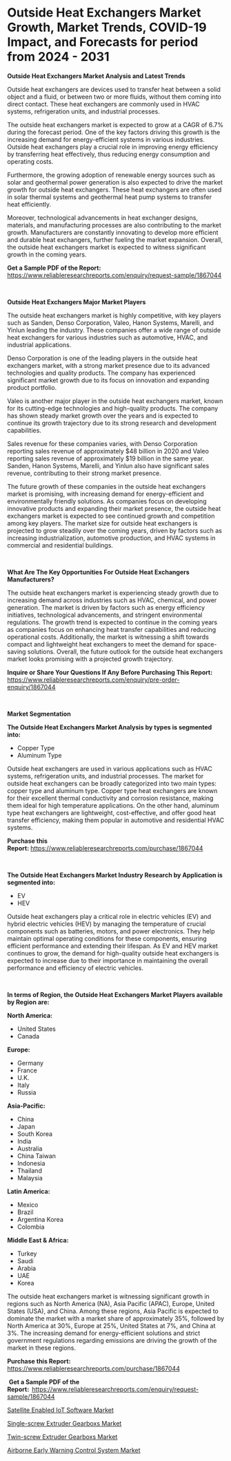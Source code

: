 <p><h1>Outside Heat Exchangers Market Growth, Market Trends, COVID-19 Impact, and Forecasts for period from 2024 - 2031</h1></p><p><strong>Outside Heat Exchangers Market Analysis and Latest Trends</strong></p>
<p><p>Outside heat exchangers are devices used to transfer heat between a solid object and a fluid, or between two or more fluids, without them coming into direct contact. These heat exchangers are commonly used in HVAC systems, refrigeration units, and industrial processes.</p><p>The outside heat exchangers market is expected to grow at a CAGR of 6.7% during the forecast period. One of the key factors driving this growth is the increasing demand for energy-efficient systems in various industries. Outside heat exchangers play a crucial role in improving energy efficiency by transferring heat effectively, thus reducing energy consumption and operating costs.</p><p>Furthermore, the growing adoption of renewable energy sources such as solar and geothermal power generation is also expected to drive the market growth for outside heat exchangers. These heat exchangers are often used in solar thermal systems and geothermal heat pump systems to transfer heat efficiently.</p><p>Moreover, technological advancements in heat exchanger designs, materials, and manufacturing processes are also contributing to the market growth. Manufacturers are constantly innovating to develop more efficient and durable heat exchangers, further fueling the market expansion. Overall, the outside heat exchangers market is expected to witness significant growth in the coming years.</p></p>
<p><strong>Get a Sample PDF of the Report:&nbsp;</strong> <a href="https://www.reliableresearchreports.com/enquiry/request-sample/1867044">https://www.reliableresearchreports.com/enquiry/request-sample/1867044</a></p>
<p>&nbsp;</p>
<p><strong>Outside Heat Exchangers Major Market Players</strong></p>
<p><p>The outside heat exchangers market is highly competitive, with key players such as Sanden, Denso Corporation, Valeo, Hanon Systems, Marelli, and Yinlun leading the industry. These companies offer a wide range of outside heat exchangers for various industries such as automotive, HVAC, and industrial applications.</p><p>Denso Corporation is one of the leading players in the outside heat exchangers market, with a strong market presence due to its advanced technologies and quality products. The company has experienced significant market growth due to its focus on innovation and expanding product portfolio.</p><p>Valeo is another major player in the outside heat exchangers market, known for its cutting-edge technologies and high-quality products. The company has shown steady market growth over the years and is expected to continue its growth trajectory due to its strong research and development capabilities.</p><p>Sales revenue for these companies varies, with Denso Corporation reporting sales revenue of approximately $48 billion in 2020 and Valeo reporting sales revenue of approximately $19 billion in the same year. Sanden, Hanon Systems, Marelli, and Yinlun also have significant sales revenue, contributing to their strong market presence.</p><p>The future growth of these companies in the outside heat exchangers market is promising, with increasing demand for energy-efficient and environmentally friendly solutions. As companies focus on developing innovative products and expanding their market presence, the outside heat exchangers market is expected to see continued growth and competition among key players. The market size for outside heat exchangers is projected to grow steadily over the coming years, driven by factors such as increasing industrialization, automotive production, and HVAC systems in commercial and residential buildings.</p></p>
<p>&nbsp;</p>
<p><strong>What Are The Key Opportunities For Outside Heat Exchangers Manufacturers?</strong></p>
<p><p>The outside heat exchangers market is experiencing steady growth due to increasing demand across industries such as HVAC, chemical, and power generation. The market is driven by factors such as energy efficiency initiatives, technological advancements, and stringent environmental regulations. The growth trend is expected to continue in the coming years as companies focus on enhancing heat transfer capabilities and reducing operational costs. Additionally, the market is witnessing a shift towards compact and lightweight heat exchangers to meet the demand for space-saving solutions. Overall, the future outlook for the outside heat exchangers market looks promising with a projected growth trajectory.</p></p>
<p><strong>Inquire or Share Your Questions If Any Before Purchasing This Report:</strong> <a href="https://www.reliableresearchreports.com/enquiry/pre-order-enquiry/1867044">https://www.reliableresearchreports.com/enquiry/pre-order-enquiry/1867044</a></p>
<p>&nbsp;</p>
<p><strong>Market Segmentation</strong></p>
<p><strong>The Outside Heat Exchangers Market Analysis by types is segmented into:</strong></p>
<p><ul><li>Copper Type</li><li>Aluminum Type</li></ul></p>
<p><p>Outside heat exchangers are used in various applications such as HVAC systems, refrigeration units, and industrial processes. The market for outside heat exchangers can be broadly categorized into two main types: copper type and aluminum type. Copper type heat exchangers are known for their excellent thermal conductivity and corrosion resistance, making them ideal for high temperature applications. On the other hand, aluminum type heat exchangers are lightweight, cost-effective, and offer good heat transfer efficiency, making them popular in automotive and residential HVAC systems.</p></p>
<p><strong>Purchase this Report:&nbsp;</strong><a href="https://www.reliableresearchreports.com/purchase/1867044">https://www.reliableresearchreports.com/purchase/1867044</a></p>
<p>&nbsp;</p>
<p><strong>The Outside Heat Exchangers Market Industry Research by Application is segmented into:</strong></p>
<p><ul><li>EV</li><li>HEV</li></ul></p>
<p><p>Outside heat exchangers play a critical role in electric vehicles (EV) and hybrid electric vehicles (HEV) by managing the temperature of crucial components such as batteries, motors, and power electronics. They help maintain optimal operating conditions for these components, ensuring efficient performance and extending their lifespan. As EV and HEV market continues to grow, the demand for high-quality outside heat exchangers is expected to increase due to their importance in maintaining the overall performance and efficiency of electric vehicles.</p></p>
<p>&nbsp;</p>
<p><strong>In terms of Region, the Outside Heat Exchangers Market Players available by Region are:</strong></p>
<p>
    <p> <strong> North America: </strong>
        <ul>
            <li>United States</li>
            <li>Canada</li>
        </ul>
        </p> 
    <p> <strong> Europe: </strong>
        <ul>
            <li>Germany</li>
            <li>France</li>
            <li>U.K.</li>
            <li>Italy</li>
            <li>Russia</li>
        </ul>
        </p> 
    <p> <strong> Asia-Pacific: </strong>
        <ul>
            <li>China</li>
            <li>Japan</li>
            <li>South Korea</li>
            <li>India</li>
            <li>Australia</li>
            <li>China Taiwan</li>
            <li>Indonesia</li>
            <li>Thailand</li>
            <li>Malaysia</li>
        </ul>
        </p> 
    <p> <strong> Latin America: </strong>
        <ul>
            <li>Mexico</li>
            <li>Brazil</li>
            <li>Argentina Korea</li>
            <li>Colombia</li>
        </ul>
        </p> 
    <p> <strong> Middle East & Africa: </strong>
        <ul>
            <li>Turkey</li>
            <li>Saudi</li>
            <li>Arabia</li>
            <li>UAE</li>
            <li>Korea</li>
        </ul>
    </p>
    </p>
<p><p>The outside heat exchangers market is witnessing significant growth in regions such as North America (NA), Asia Pacific (APAC), Europe, United States (USA), and China. Among these regions, Asia Pacific is expected to dominate the market with a market share of approximately 35%, followed by North America at 30%, Europe at 25%, United States at 7%, and China at 3%. The increasing demand for energy-efficient solutions and strict government regulations regarding emissions are driving the growth of the market in these regions.</p></p>
<p><strong>Purchase this Report: </strong><a href="https://www.reliableresearchreports.com/purchase/1867044">https://www.reliableresearchreports.com/purchase/1867044</a></p>
<p>&nbsp;<strong>Get a Sample PDF of the Report:&nbsp;&nbsp;</strong><a href="https://www.reliableresearchreports.com/enquiry/request-sample/1867044">https://www.reliableresearchreports.com/enquiry/request-sample/1867044</a></p>
<p><strong></strong></p>
<p><p><a href="https://five-trouble-98a.notion.site/Satellite-Enabled-IoT-Software-Market-Size-Growth-Outlook-from-2024-to-2031-projecting-at-Market-s-1e60d5f868ea4214bb90e00900300ee4">Satellite Enabled IoT Software Market</a></p><p><a href="https://view.publitas.com/reportprime-1/single-screw-extruder-gearboxs-market-research-report-unlocks-analysis-on-the-market-financial-status-market-size-and-market-revenue-upto-2030/">Single-screw Extruder Gearboxs Market</a></p><p><a href="https://view.publitas.com/reportprime-1/twin-screw-extruder-gearboxs-market-size-global-industry-overview-market-segmentation-and-forecast-2023-to-2030/">Twin-screw Extruder Gearboxs Market</a></p><p><a href="https://view.publitas.com/reportprime-1/airborne-early-warning-control-system-market-size-growth-and-forecast-from-2023-2030/">Airborne Early Warning Control System Market</a></p></p>